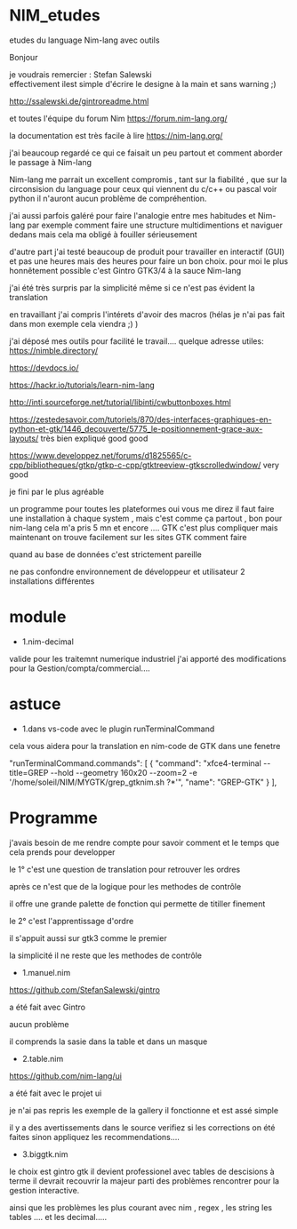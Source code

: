 # NIM_etudes
etudes du language Nim-lang avec outils

Bonjour 

je voudrais remercier :  Stefan Salewski  
effectivement ilest simple d'écrire le designe à la main et sans warning ;)

http://ssalewski.de/gintroreadme.html

et toutes l'équipe du forum Nim
https://forum.nim-lang.org/

la documentation est très facile à lire 
https://nim-lang.org/


j'ai beaucoup regardé ce qui ce faisait un peu partout
et comment aborder le passage à Nim-lang

Nim-lang me parrait un excellent compromis , tant sur la fiabilité , que sur la circonsision du language 
pour ceux qui viennent du c/c++ ou pascal voir python il n'auront aucun problème de compréhention.

j'ai aussi parfois galéré pour faire l'analogie entre mes habitudes et Nim-lang
par exemple comment faire une structure multidimentions et naviguer dedans 
 mais cela ma obligé à fouiller sérieusement 

d'autre part j'ai testé beaucoup de produit pour travailler en interactif (GUI) et pas une heures mais des heures pour faire un bon choix.
pour moi le plus honnêtement possible c'est Gintro  GTK3/4 à la sauce Nim-lang

j'ai été très surpris par la simplicité même si ce n'est pas évident la translation

en travaillant j'ai compris l'intérets d'avoir des macros (hélas je n'ai pas fait dans mon exemple cela viendra ;) )

j'ai déposé mes outils pour facilité le travail.... 
quelque adresse utiles:
https://nimble.directory/

https://devdocs.io/

https://hackr.io/tutorials/learn-nim-lang

http://inti.sourceforge.net/tutorial/libinti/cwbuttonboxes.html

https://zestedesavoir.com/tutoriels/870/des-interfaces-graphiques-en-python-et-gtk/1446_decouverte/5775_le-positionnement-grace-aux-layouts/     très bien expliqué good good 

https://www.developpez.net/forums/d1825565/c-cpp/bibliotheques/gtkp/gtkp-c-cpp/gtktreeview-gtkscrolledwindow/
very good 

je fini par le plus agréable 

un programme pour toutes les plateformes 
oui vous me direz il faut faire une installation à chaque system , mais c'est comme ça partout , bon pour nim-lang cela m'a pris 5 mn et encore .... GTK c'est plus compliquer mais maintenant on trouve facilement sur les sites GTK comment faire 

quand au base de données c'est strictement pareille 

ne pas confondre environnement de développeur et utilisateur 2 installations différentes 
# module
- 1.nim-decimal 

valide pour les traitemnt numerique industriel j'ai apporté des modifications pour la Gestion/compta/commercial....

# astuce
- 1.dans vs-code  avec le plugin  runTerminalCommand

cela vous aidera pour la translation en nim-code de GTK dans une fenetre 
  
"runTerminalCommand.commands": [
        {
            "command": "xfce4-terminal --title=GREP --hold --geometry 160x20 --zoom=2 -e '/home/soleil/NIM/MYGTK/grep_gtknim.sh ?*'",
            "name": "GREP-GTK"
        }
    ],



 
# Programme

j'avais besoin de me rendre compte pour savoir comment et le temps que cela prends pour developper

le 1° c'est une question de translation pour retrouver les ordres

après ce n'est que de la logique pour les methodes de contrôle

il offre une grande palette de fonction qui permette de titiller finement  

le 2° c'est l'apprentissage d'ordre

il s'appuit aussi sur gtk3 comme le premier 

la simplicité il ne reste que les methodes de contrôle  

- 1.manuel.nim

https://github.com/StefanSalewski/gintro

a été fait avec Gintro

aucun problème 

il comprends la sasie dans la table et dans un masque  


- 2.table.nim

https://github.com/nim-lang/ui

a été fait avec le projet ui 

je n'ai pas repris les exemple de la gallery il fonctionne et est assé simple

il y a des avertissements dans le source verifiez si les corrections on été faites sinon appliquez les recommendations.... 

- 3.biggtk.nim

le choix est gintro gtk 
il devient professionel avec tables de descisions 
à terme il devrait recouvrir la majeur parti des problèmes rencontrer pour la gestion interactive.

ainsi que les problèmes les plus courant avec nim , regex , les string les tables .... et les decimal..... 



